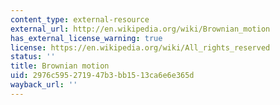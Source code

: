 ```yaml
---
content_type: external-resource
external_url: http://en.wikipedia.org/wiki/Brownian_motion
has_external_license_warning: true
license: https://en.wikipedia.org/wiki/All_rights_reserved
status: ''
title: Brownian motion
uid: 2976c595-2719-47b3-bb15-13ca6e6e365d
wayback_url: ''
---
```

